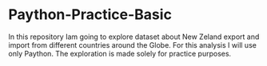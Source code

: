# Paython-Practice-Basic
In this repository Iam going to explore dataset about New Zeland  export and import from different countries around the Globe. For this analysis I will use only Paython. The exploration is made solely for practice purposes.
